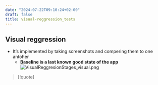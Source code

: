 ```yaml
---
date: "2024-07-22T09:10:24+02:00"
draft: false
title: visual-reggression_tests
---
```


## Visual reggression

-   It’s implemented by taking screenshots and compering them to one
    antoher
    -   **Baseline is a last known good state of the app**
        ![VisualReggresionStages_visual.png](/Notes/VisualReggresionStages_visual.png)

> \[!quote\]
